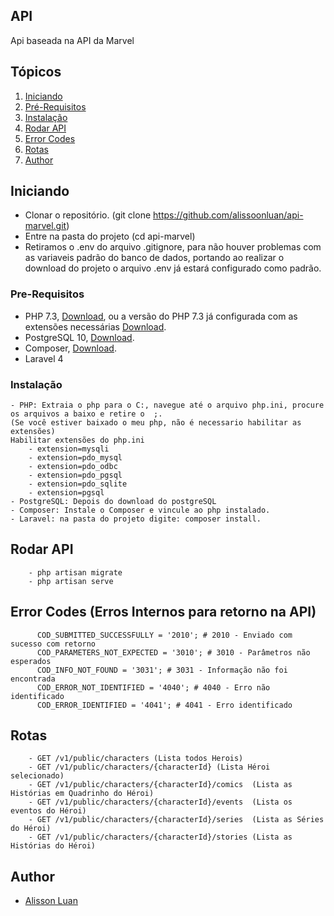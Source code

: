 ## API

Api baseada na API da Marvel


## Tópicos
1. [Iniciando](#iniciando)
2. [Pré-Requisitos](#prerequisitos)
3. [Instalação](#instalacao)
4. [Rodar API](#rodarapi)
5. [Error Codes](#errorcode)
6. [Rotas](#rotas)
7. [Author](#author)


<a name="iniciando"/></a>
## Iniciando
  - Clonar o repositório. (git clone https://github.com/alissoonluan/api-marvel.git)
  - Entre na pasta do projeto (cd api-marvel)
  - Retiramos o .env do arquivo .gitignore, para não houver problemas com as variaveis padrão do banco de dados, portando ao realizar o download do projeto o arquivo .env já estará configurado como padrão.
<a name="prerequisitos"/></a>
### Pre-Requisitos
  - PHP 7.3, <a href="https://windows.php.net/downloads/releases/php-7.3.25-nts-Win32-VC15-x64.zip">Download</a>, ou a versão do PHP 7.3 já configurada com as extensões necessárias  <a href="https://wetransfer.com/downloads/eda06f86ea1b02fd5763e8695ce34c5a20201129223605/05969ceda67e89b0202cce34cfac727b20201129223621/4c6d1b?utm_campaign=WT_email_tracking&utm_content=general&utm_medium=download_button&utm_source=notify_recipient_email">Download</a>. 
  - PostgreSQL 10, <a href="https://windows.php.net/downloads/releases/php-7.3.25-nts-Win32-VC15-x64.zip">Download</a>.
  - Composer, <a href="https://getcomposer.org/Composer-Setup.exe">Download</a>.
  - Laravel 4

<a name="instalacao"/></a>
### Instalação
    - PHP: Extraia o php para o C:, navegue até o arquivo php.ini, procure os arquivos a baixo e retire o  ;.
    (Se você estiver baixado o meu php, não é necessario habilitar as extensões)
    Habilitar extensões do php.ini
        - extension=mysqli
        - extension=pdo_mysql
        - extension=pdo_odbc
        - extension=pdo_pgsql
        - extension=pdo_sqlite
        - extension=pgsql
    - PostgreSQL: Depois do download do postgreSQL
    - Composer: Instale o Composer e vincule ao php instalado.
    - Laravel: na pasta do projeto digite: composer install.
		
<a name="rodarapi"/></a>
## Rodar API	
        - php artisan migrate
        - php artisan serve
        
<a name="errorcode"/></a>
## Error Codes	(Erros Internos para retorno na API)
          COD_SUBMITTED_SUCCESSFULLY = '2010'; # 2010 - Enviado com sucesso com retorno
          COD_PARAMETERS_NOT_EXPECTED = '3010'; # 3010 - Parâmetros não esperados
          COD_INFO_NOT_FOUND = '3031'; # 3031 - Informação não foi encontrada
          COD_ERROR_NOT_IDENTIFIED = '4040'; # 4040 - Erro não identificado
          COD_ERROR_IDENTIFIED = '4041'; # 4041 - Erro identificado   

<a name="rotas"/></a>
## Rotas	
        - GET /v1/public/characters (Lista todos Herois)
        - GET /v1/public/characters/{characterId} (Lista Héroi selecionado)
        - GET /v1/public/characters/{characterId}/comics  (Lista as Histórias em Quadrinho do Héroi)
        - GET /v1/public/characters/{characterId}/events  (Lista os eventos do Héroi)
        - GET /v1/public/characters/{characterId}/series  (Lista as Séries do Héroi)
        - GET /v1/public/characters/{characterId}/stories (Lista as Histórias do Héroi)  

<a name="author"/></a>
## Author
  - [Alisson Luan](https://br.linkedin.com/in/alissoonluan)

